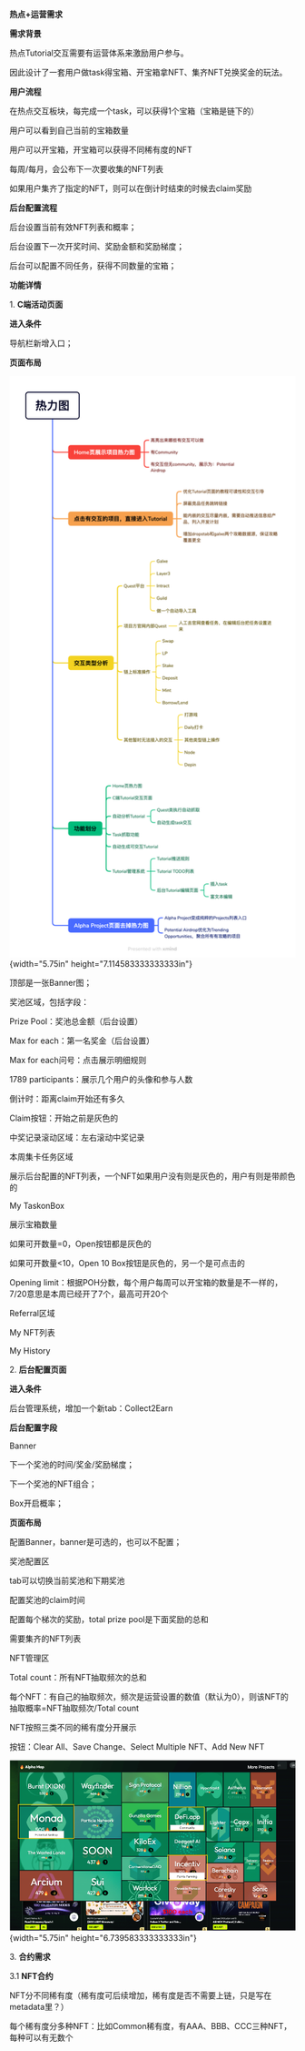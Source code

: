 **热点+运营需求**

**需求背景**

热点Tutorial交互需要有运营体系来激励用户参与。

因此设计了一套用户做task得宝箱、开宝箱拿NFT、集齐NFT兑换奖金的玩法。

**用户流程**

在热点交互板块，每完成一个task，可以获得1个宝箱（宝箱是链下的）

用户可以看到自己当前的宝箱数量

用户可以开宝箱，开宝箱可以获得不同稀有度的NFT

每周/每月，会公布下一次要收集的NFT列表

如果用户集齐了指定的NFT，则可以在倒计时结束的时候去claim奖励

**后台配置流程**

后台设置当前有效NFT列表和概率；

后台设置下一次开奖时间、奖励金额和奖励梯度；

后台可以配置不同任务，获得不同数量的宝箱；

**功能详情**

1\. **C端活动页面**

**进入条件**

导航栏新增入口；

**页面布局**

![](media/image1.png){width="5.75in" height="7.114583333333333in"}

顶部是一张Banner图；

奖池区域，包括字段：

Prize Pool：奖池总金额（后台设置）

Max for each：第一名奖金（后台设置）

Max for each问号：点击展示明细规则

1789 participants：展示几个用户的头像和参与人数

倒计时：距离claim开始还有多久

Claim按钮：开始之前是灰色的

中奖记录滚动区域：左右滚动中奖记录

本周集卡任务区域

展示后台配置的NFT列表，一个NFT如果用户没有则是灰色的，用户有则是带颜色的

My TaskonBox

展示宝箱数量

如果可开数量=0，Open按钮都是灰色的

如果可开数量\<10，Open 10 Box按钮是灰色的，另一个是可点击的

Opening
limit：根据POH分数，每个用户每周可以开宝箱的数量是不一样的，7/20意思是本周已经开了7个，最高可开20个

Referral区域

My NFT列表

My History

2\. **后台配置页面**

**进入条件**

后台管理系统，增加一个新tab：Collect2Earn

**后台配置字段**

Banner

下一个奖池的时间/奖金/奖励梯度；

下一个奖池的NFT组合；

Box开启概率；

**页面布局**

配置Banner，banner是可选的，也可以不配置；

奖池配置区

tab可以切换当前奖池和下期奖池

配置奖池的claim时间

配置每个梯次的奖励，total prize pool是下面奖励的总和

需要集齐的NFT列表

NFT管理区

Total count：所有NFT抽取频次的总和

每个NFT：有自己的抽取频次，频次是运营设置的数值（默认为0），则该NFT的抽取概率=NFT抽取频次/Total
count

NFT按照三类不同的稀有度分开展示

按钮：Clear All、Save Change、Select Multiple NFT、Add New NFT

![](media/image2.png){width="5.75in" height="6.739583333333333in"}

3\. **合约需求**

3.1 **NFT合约**

NFT分不同稀有度（稀有度可后续增加，稀有度是否不需要上链，只是写在metadata里？）

每个稀有度分多种NFT：比如Common稀有度，有AAA、BBB、CCC三种NFT，每种可以有无数个
